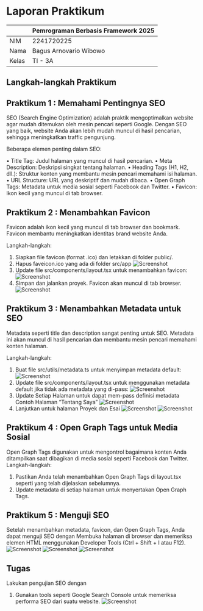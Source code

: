 # Laporan Praktikum

|       | Pemrograman Berbasis Framework 2025 |
| ----- | ----------------------------------- |
| NIM   | 2241720225                          |
| Nama  | Bagus Arnovario Wibowo              |
| Kelas | TI - 3A                             |

## Langkah-langkah Praktikum

## Praktikum 1 : Memahami Pentingnya SEO

SEO (Search Engine Optimization) adalah praktik mengoptimalkan website agar mudah ditemukan oleh mesin pencari seperti Google. Dengan SEO yang baik, website Anda akan lebih mudah muncul di hasil pencarian, sehingga meningkatkan traffic pengunjung.

Beberapa elemen penting dalam SEO:

•	Title Tag: Judul halaman yang muncul di hasil pencarian.
•	Meta Description: Deskripsi singkat tentang halaman.
•	Heading Tags (H1, H2, dll.): Struktur konten yang membantu mesin pencari memahami isi halaman.
•	URL Structure: URL yang deskriptif dan mudah dibaca.
•	Open Graph Tags: Metadata untuk media sosial seperti Facebook dan Twitter.
•	Favicon: Ikon kecil yang muncul di tab browser.

## Praktikum 2 : Menambahkan Favicon

Favicon adalah ikon kecil yang muncul di tab browser dan bookmark. Favicon membantu meningkatkan identitas brand website Anda.

Langkah-langkah:

1.	Siapkan file favicon (format .ico) dan letakkan di folder public/.
2.	Hapus faveicon.ico yang ada di folder src/app
![Screenshot](assets-report/Praktikum2(1-2).png)
3.	Update file src/components/layout.tsx untuk menambahkan favicon:
![Screenshot](assets-report/Praktikum2(3).png)
4.	Simpan dan jalankan proyek. Favicon akan muncul di tab browser.
![Screenshot](assets-report/Praktikum2(4).png)

## Praktikum 3 : Menambahkan Metadata untuk SEO

Metadata seperti title dan description sangat penting untuk SEO. Metadata ini akan muncul di hasil pencarian dan membantu mesin pencari memahami konten halaman.

Langkah-langkah:

1.	Buat file src/utils/metadata.ts untuk menyimpan metadata default:
![Screenshot](assets-report/Praktikum3(1).png)
2.	Update file src/components/layout.tsx untuk menggunakan metadata default jika tidak ada metadata yang di-pass:
![Screenshot](assets-report/Praktikum3(2).png)
3.	Update Setiap Halaman untuk dapat mem-pass definisi metadata
    Contoh Halaman “Tentang Saya”
![Screenshot](assets-report/Praktikum3(3).png)
4.	Lanjutkan untuk halaman Proyek dan Esai
![Screenshot](assets-report/Praktikum3(4).png)
![Screenshot](assets-report/Praktikum3(5).png)

## Praktikum 4 : Open Graph Tags untuk Media Sosial

Open Graph Tags digunakan untuk mengontrol bagaimana konten Anda ditampilkan saat dibagikan di media sosial seperti Facebook dan Twitter.
Langkah-langkah:
1.	Pastikan Anda telah menambahkan Open Graph Tags di layout.tsx seperti yang telah dijelaskan sebelumnya.
2.	Update metadata di setiap halaman untuk menyertakan Open Graph Tags.

## Praktikum 5 : Menguji SEO

Setelah menambahkan metadata, favicon, dan Open Graph Tags, Anda dapat menguji SEO dengan Membuka halaman di browser dan memeriksa elemen HTML menggunakan Developer Tools (Ctrl + Shift + I atau F12).
![Screenshot](assets-report/Praktikum5(1).png)
![Screenshot](assets-report/Praktikum5(2).png)
![Screenshot](assets-report/Praktikum5(3).png)

## Tugas 

Lakukan pengujian SEO dengan
1.	Gunakan tools seperti Google Search Console untuk memeriksa performa SEO dari suatu website.
![Screenshot](assets-report/Tugas1.png)